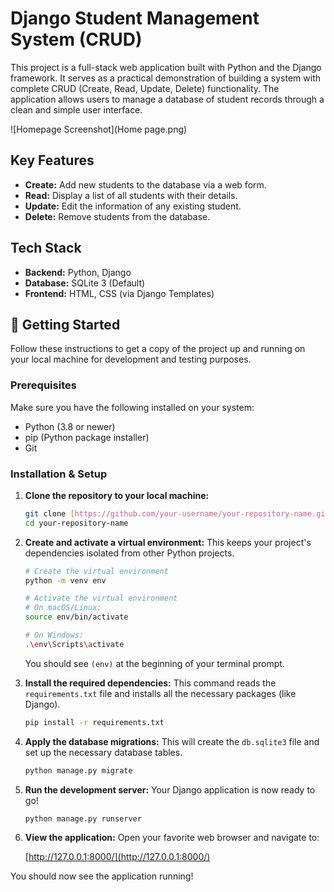 # Django Student Management System (CRUD)

This project is a full-stack web application built with Python and the Django framework. It serves as a practical demonstration of building a system with complete CRUD (Create, Read, Update, Delete) functionality. The application allows users to manage a database of student records through a clean and simple user interface.

![Homepage Screenshot](Home page.png)

## Key Features

-   **Create:** Add new students to the database via a web form.
-   **Read:** Display a list of all students with their details.
-   **Update:** Edit the information of any existing student.
-   **Delete:** Remove students from the database.

## Tech Stack

-   **Backend:** Python, Django
-   **Database:** SQLite 3 (Default)
-   **Frontend:** HTML, CSS (via Django Templates)


## 🚀 Getting Started

Follow these instructions to get a copy of the project up and running on your local machine for development and testing purposes.

### Prerequisites

Make sure you have the following installed on your system:

-   Python (3.8 or newer)
-   pip (Python package installer)
-   Git

### Installation & Setup

1.  **Clone the repository to your local machine:**

    ```bash
    git clone [https://github.com/your-username/your-repository-name.git](https://github.com/your-username/your-repository-name.git)
    cd your-repository-name
    ```

2.  **Create and activate a virtual environment:**
    This keeps your project's dependencies isolated from other Python projects.

    ```bash
    # Create the virtual environment
    python -m venv env

    # Activate the virtual environment
    # On macOS/Linux:
    source env/bin/activate
    
    # On Windows:
    .\env\Scripts\activate
    ```
    You should see `(env)` at the beginning of your terminal prompt.

3.  **Install the required dependencies:**
    This command reads the `requirements.txt` file and installs all the necessary packages (like Django).

    ```bash
    pip install -r requirements.txt
    ```

4.  **Apply the database migrations:**
    This will create the `db.sqlite3` file and set up the necessary database tables.

    ```bash
    python manage.py migrate
    ```

5.  **Run the development server:**
    Your Django application is now ready to go!

    ```bash
    python manage.py runserver
    ```

6.  **View the application:**
    Open your favorite web browser and navigate to:
    
    [http://127.0.0.1:8000/](http://127.0.0.1:8000/)

You should now see the application running!
